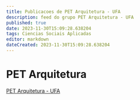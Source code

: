 ```yaml
---
title: Publicacoes de PET Arquitetura - UFA 
description: feed do grupo PET Arquitetura - UFA
published: true
date: 2023-11-30T15:09:28.638204
tags: Ciencias Sociais Aplicadas
editor: markdown
dateCreated: 2023-11-30T15:09:28.638204
---
```


# PET Arquitetura
[PET Arquitetura - UFA](/grupo/72PETArquiteturaUFA.md)